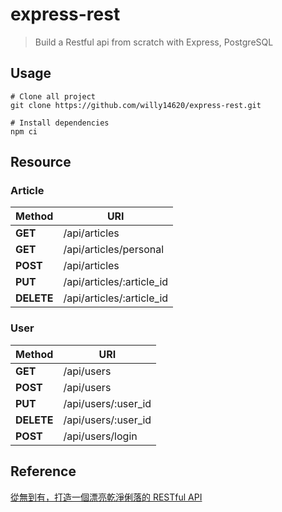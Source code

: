 # express-rest

> Build a Restful api from scratch with Express, PostgreSQL

## Usage

```shell
# Clone all project
git clone https://github.com/willy14620/express-rest.git

# Install dependencies
npm ci
```

## Resource

### Article

| Method     | URI                       |
|------------|---------------------------|
| **GET**    | /api/articles             |
| **GET**    | /api/articles/personal    |
| **POST**   | /api/articles             |
| **PUT**    | /api/articles/:article_id |
| **DELETE** | /api/articles/:article_id |

### User

| Method     | URI                 |
|------------|---------------------|
| **GET**    | /api/users          |
| **POST**   | /api/users          |
| **PUT**    | /api/users/:user_id |
| **DELETE** | /api/users/:user_id |
| **POST**   | /api/users/login    |

## Reference

[從無到有，打造一個漂亮乾淨俐落的 RESTful API](https://ithelp.ithome.com.tw/users/20107247/ironman/1312)
